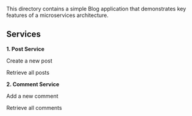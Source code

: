 This directory contains a simple Blog application that demonstrates key features of a microservices architecture.

## Services

**1. Post Service**

Create a new post

Retrieve all posts

**2. Comment Service**

Add a new comment

Retrieve all comments
